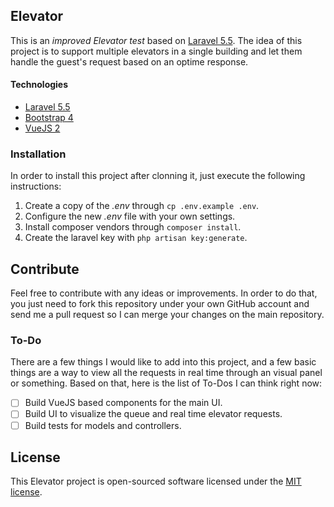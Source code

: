 ## Elevator

This is an *improved Elevator test* based on [Laravel 5.5](https://laravel.com/docs/5.5). The idea of this project is to support multiple elevators in a single building and let them handle the guest's request based on an optime response.

#### Technologies

- [Laravel 5.5](https://laravel.com)
- [Bootstrap 4](https://getbootstrap.com)
- [VueJS 2](https://vuejs.org)

### Installation

In order to install this project after clonning it, just execute the following instructions:

1. Create a copy of the *.env* through `cp .env.example .env`.
2. Configure the new *.env* file with your own settings.
3. Install composer vendors through `composer install`.
4. Create the laravel key with `php artisan key:generate`.

## Contribute

Feel free to contribute with any ideas or improvements. In order to do that, you just need to fork this repository under your own GitHub account and send me a pull request so I can merge your changes on the main repository.

### To-Do

There are a few things I would like to add into this project, and a few basic things are a way to view all the requests in real time through an visual panel or something. Based on that, here is the list of To-Dos I can think right now:

- [ ] Build VueJS based components for the main UI.
- [ ] Build UI to visualize the queue and real time elevator requests.
- [ ] Build tests for models and controllers.

## License

This Elevator project is open-sourced software licensed under the [MIT license](http://opensource.org/licenses/MIT).
